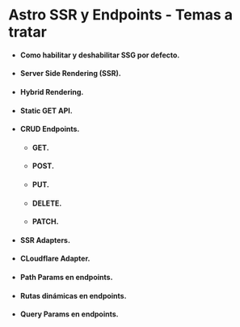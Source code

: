 # Astro SSR y Endpoints - Temas a tratar

- #### Como habilitar y deshabilitar SSG por defecto.
- #### Server Side Rendering (SSR).
- #### Hybrid Rendering.
- #### Static GET API.
- #### CRUD Endpoints.
  - #### GET.
  - #### POST.
  - #### PUT.
  - #### DELETE.
  - #### PATCH.
- #### SSR Adapters.
- #### CLoudflare Adapter.
- #### Path Params en endpoints.
- #### Rutas dinámicas en endpoints.
- #### Query Params en endpoints.